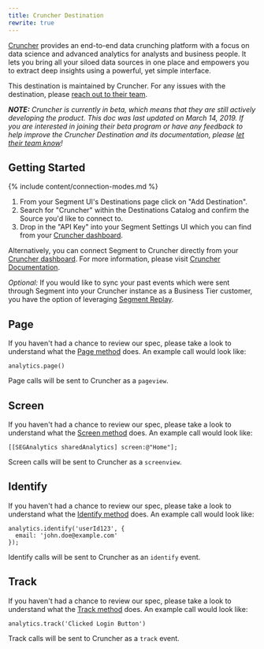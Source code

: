 ```yaml
---
title: Cruncher Destination
rewrite: true
---
```

[Cruncher](https://cruncherlabs.com/?utm_source=segmentio&utm_medium=docs&utm_campaign=partners) provides an end-to-end data crunching platform with a focus on data science and advanced analytics for analysts and business people. It lets you bring all your siloed data sources in one place and empowers you to extract deep insights using a powerful, yet simple interface.

This destination is maintained by Cruncher. For any issues with the destination, please [reach out to their team](mailto:support@cruncherlabs.com).

_**NOTE:** Cruncher is currently in beta, which means that they are still actively developing the product. This doc was last updated on March 14, 2019. If you are interested in joining their beta program or have any feedback to help improve the Cruncher Destination and its documentation, please [let  their team know](mailto:support@cruncherlabs.com)!_


## Getting Started

{% include content/connection-modes.md %}

1. From your Segment UI's Destinations page click on "Add Destination".
2. Search for "Cruncher" within the Destinations Catalog and confirm the Source you'd like to connect to.
3. Drop in the "API Key" into your Segment Settings UI which you can find from your [Cruncher dashboard](https://tower.cruncherlabs.com/connectors).

Alternatively, you can connect Segment to Cruncher directly from your [Cruncher dashboard](https://tower.cruncherlabs.com/connectors). For more information, please visit [Cruncher Documentation](https://docs.cruncherlabs.com/connectors/saas/segment).

_Optional:_ If you would like to sync your past events which were sent through Segment into your Cruncher instance as a Business Tier customer, you have the option of leveraging [Segment Replay](https://segment.com/docs/guides/destinations/what-are-my-data-export-options/#business-plan-customers).

## Page

If you haven't had a chance to review our spec, please take a look to understand what the [Page method](https://segment.com/docs/connections/spec/page/) does. An example call would look like:

```
analytics.page()
```

Page calls will be sent to Cruncher as a `pageview`.


## Screen

If you haven't had a chance to review our spec, please take a look to understand what the [Screen method](https://segment.com/docs/connections/spec/page/) does. An example call would look like:

```
[[SEGAnalytics sharedAnalytics] screen:@"Home"];
```

Screen calls will be sent to Cruncher as a `screenview`.


## Identify

If you haven't had a chance to review our spec, please take a look to understand what the [Identify method](https://segment.com/docs/connections/spec/identify/) does. An example call would look like:

```
analytics.identify('userId123', {
  email: 'john.doe@example.com'
});
```

Identify calls will be sent to Cruncher as an `identify` event.


## Track

If you haven't had a chance to review our spec, please take a look to understand what the [Track method](https://segment.com/docs/connections/spec/track/) does. An example call would look like:

```
analytics.track('Clicked Login Button')
```

Track calls will be sent to Cruncher as a `track` event.

